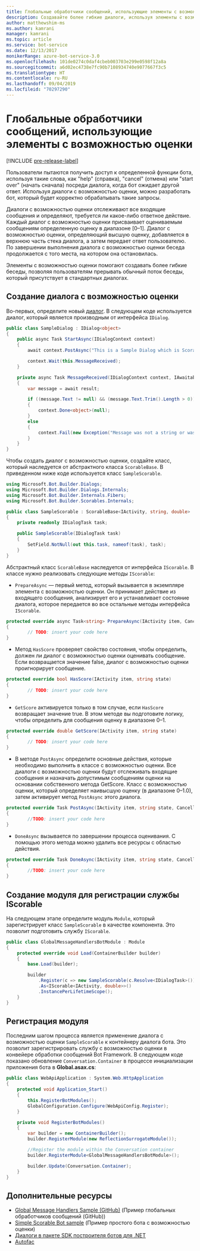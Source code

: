 ```yaml
---
title: Глобальные обработчики сообщений, использующие элементы с возможностью оценки
description: Создавайте более гибкие диалоги, используя элементы с возможностью оценки в пакете SDK Bot Framework для .NET.
author: matthewshim-ms
ms.author: kamrani
manager: kamrani
ms.topic: article
ms.service: bot-service
ms.date: 12/13/2017
monikerRange: azure-bot-service-3.0
ms.openlocfilehash: 101de0274c0daf4cbeb003703e299e0598f12a8a
ms.sourcegitcommit: a6d02ec4738e7fc90b7108934740e9077667f3c5
ms.translationtype: HT
ms.contentlocale: ru-RU
ms.lasthandoff: 09/04/2019
ms.locfileid: "70297290"
---
```

# <a name="global-message-handlers-using-scorables"></a>Глобальные обработчики сообщений, использующие элементы с возможностью оценки

[!INCLUDE [pre-release-label](../includes/pre-release-label-v3.md)]

Пользователи пытаются получить доступ к определенной функции бота, используя такие слова, как "help" (справка), "cancel" (отмена) или "start over" (начать сначала) посреди диалога, когда бот ожидает другой ответ. Используя диалоги с возможностью оценки, можно разработать бот, который будет корректно обрабатывать такие запросы.

Диалоги с возможностью оценки отслеживают все входящие сообщения и определяют, требуется ли какое-либо ответное действие. Каждый диалог с возможностью оценки присваивает оцениваемым сообщениям определенную оценку в диапазоне [0–1]. Диалог с возможностью оценки, определяющий высшую оценку, добавляется в верхнюю часть стека диалога, а затем передает ответ пользователю. По завершении выполнения диалога с возможностью оценки беседа продолжается с того места, на котором она остановилась.

Элементы с возможностью оценки помогают создавать более гибкие беседы, позволяя пользователям прерывать обычный поток беседы, который присутствует в стандартных диалогах.

## <a name="create-a-scorable-dialog"></a>Создание диалога с возможностью оценки

Во-первых, определите новый [диалог](bot-builder-dotnet-dialogs.md). В следующем коде используется диалог, который является производным от интерфейса `IDialog`.

```cs
public class SampleDialog : IDialog<object>
{
    public async Task StartAsync(IDialogContext context)
    {
        await context.PostAsync("This is a Sample Dialog which is Scorable. Reply with anything to return to the prior prior dialog.");

        context.Wait(this.MessageReceived);
    }

    private async Task MessageReceived(IDialogContext context, IAwaitable<IMessageActivity> result)
    {
        var message = await result;

        if ((message.Text != null) && (message.Text.Trim().Length > 0))
        {
            context.Done<object>(null);
        }
        else
        {
            context.Fail(new Exception("Message was not a string or was an empty string."));
        }
    }
}
```
Чтобы создать диалог с возможностью оценки, создайте класс, который наследуется от абстрактного класса `ScorableBase`. В приведенном ниже коде используется класс `SampleScorable`.

```cs
using Microsoft.Bot.Builder.Dialogs;
using Microsoft.Bot.Builder.Dialogs.Internals;
using Microsoft.Bot.Builder.Internals.Fibers;
using Microsoft.Bot.Builder.Scorables.Internals;

public class SampleScorable : ScorableBase<IActivity, string, double>
{
    private readonly IDialogTask task;

    public SampleScorable(IDialogTask task)
    {
        SetField.NotNull(out this.task, nameof(task), task);
    }
}
```
Абстрактный класс `ScorableBase` наследуется от интерфейса `IScorable`. В классе нужно реализовать следующие методы `IScorable`:

- `PrepareAsync` — первый метод, который вызывается в экземпляре элемента с возможностью оценки. Он принимает действие из входящего сообщения, анализирует его и устанавливает состояние диалога, которое передается во все остальные методы интерфейса `IScorable`.

```cs
protected override async Task<string> PrepareAsync(IActivity item, CancellationToken token)
{
        // TODO: insert your code here
}
```

- Метод `HasScore` проверяет свойство состояния, чтобы определить, должен ли диалог с возможностью оценки оценивать сообщение. Если возвращается значение false, диалог с возможностью оценки проигнорирует сообщение.

```cs
protected override bool HasScore(IActivity item, string state)
{
        // TODO: insert your code here
}
```

- `GetScore` активируется только в том случае, если `HasScore` возвращает значение true. В этом методе вы подготовите логику, чтобы определить для сообщения оценку в диапазоне 0–1.

```cs
protected override double GetScore(IActivity item, string state)
{
        // TODO: insert your code here
}
```
- В методе `PostAsync` определите основные действия, которые необходимо выполнить в классе с возможностью оценки. Все диалоги с возможностью оценки будут отслеживать входящие сообщения и назначать допустимым сообщениям оценки на основании собственного метода GetScore. Класс с возможностью оценки, который определяет наивысшую оценку (в диапазоне 0–1.0), затем активирует метод `PostAsync` этого диалога.

```cs
protected override Task PostAsync(IActivity item, string state, CancellationToken token)
{
        //TODO: insert your code here
}
```

- `DoneAsync` вызывается по завершении процесса оценивания. С помощью этого метода можно удалить все ресурсы с областью действия.

```cs
protected override Task DoneAsync(IActivity item, string state, CancellationToken token)
{
        //TODO: insert your code here
}
```

## <a name="create-a-module-to-register-the-iscorable-service"></a>Создание модуля для регистрации службы IScorable

На следующем этапе определите модуль `Module`, который зарегистрирует класс `SampleScorable` в качестве компонента. Это позволит подготовить службу `IScorable`.

```cs
public class GlobalMessageHandlersBotModule : Module
{
    protected override void Load(ContainerBuilder builder)
    {
        base.Load(builder);

        builder
            .Register(c => new SampleScorable(c.Resolve<IDialogTask>()))
            .As<IScorable<IActivity, double>>()
            .InstancePerLifetimeScope();
    }
}
```
## <a name="register-the-module"></a>Регистрация модуля  

Последним шагом процесса является применение диалога с возможностью оценки `SampleScorable` к контейнеру диалога бота. Это позволит зарегистрировать службу с возможностью оценки в конвейере обработки сообщений Bot Framework. В следующем коде показано обновление `Conversation.Container` в процессе инициализации приложения бота в **Global.asax.cs**:

```cs
public class WebApiApplication : System.Web.HttpApplication
{
    protected void Application_Start()
    {
        this.RegisterBotModules();
        GlobalConfiguration.Configure(WebApiConfig.Register);
    }

    private void RegisterBotModules()
    {
        var builder = new ContainerBuilder();
        builder.RegisterModule(new ReflectionSurrogateModule());

        //Register the module within the Conversation container
        builder.RegisterModule<GlobalMessageHandlersBotModule>();

        builder.Update(Conversation.Container);
    }
}
```

## <a name="additional-resources"></a>Дополнительные ресурсы
* [Global Message Handlers Sample (GitHub)](https://github.com/Microsoft/BotBuilder-Samples/tree/master/CSharp/core-GlobalMessageHandlers) (Пример глобальных обработчиков сообщений (GitHub))
* [Simple Scorable Bot sample](https://github.com/Microsoft/BotFramework-Samples/tree/master/blog-samples/CSharp/ScorableBotSample) (Пример простого бота с возможностью оценки)
* [Диалоги в пакете SDK построителя ботов для .NET](bot-builder-dotnet-dialogs.md)
* [Autofac](https://autofac.org/)
